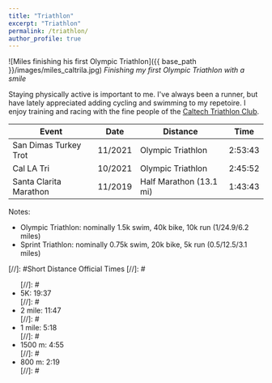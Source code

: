 ```yaml
---
title: "Triathlon"
excerpt: "Triathlon"
permalink: /triathlon/
author_profile: true
---
```


![Miles finishing his first Olympic Triathlon]({{ base_path }}/images/miles_caltrila.jpg)
*Finishing my first Olympic Triathlon with a smile*

Staying physically active is important to me. I've always been a runner, but have lately appreciated adding cycling and swimming to my repetoire. I enjoy training and racing with the fine people of the [Caltech Triathlon Club](https://triathlon.clubs.caltech.edu/).

| Event                      | Date    | Distance                 | Time      | 
| -------------------------- | ------- | ------------------------ | --------- |
| San Dimas Turkey Trot      | 11/2021 | Olympic Triathlon        | 2:53:43   |
| Cal LA Tri                 | 10/2021 | Olympic Triathlon        | 2:45:52   |
| Santa Clarita Marathon     | 11/2019 | Half Marathon (13.1 mi)  | 1:43:43   |

Notes:
<ul>
	<li>Olympic Triathlon: nominally 1.5k swim, 40k bike, 10k run (1/24.9/6.2 miles)</li>
	<li>Sprint Triathlon: nominally 0.75k swim, 20k bike, 5k run (0.5/12.5/3.1 miles)</li>
</ul>

[//]: #Short Distance Official Times
[//]: #<ul>
[//]: #	<li>5K: 19:37</li>
[//]: #	<li>2 mile: 11:47</li>
[//]: #	<li>1 mile: 5:18</li>
[//]: #	<li>1500 m: 4:55</li>
[//]: #	<li>800 m: 2:19</li>
[//]: #</ul>

